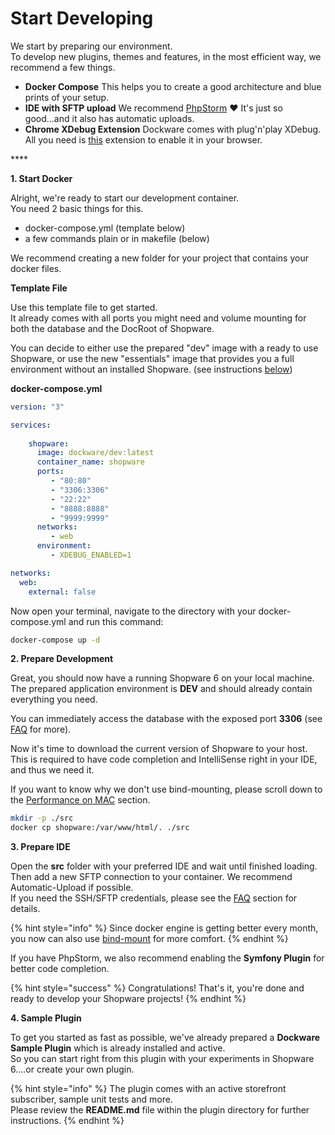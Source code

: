 # Start Developing

We start by preparing our environment.  
To develop new plugins, themes and features, in the most efficient way, we recommend a few things.  


* **Docker Compose** This helps you to create a good architecture and blue prints of your setup. 
* **IDE with SFTP upload** We recommend [PhpStorm](https://www.jetbrains.com/de-de/phpstorm/) ❤️ It's just so good...and it also has automatic uploads. 
* **Chrome XDebug Extension** Dockware comes with plug'n'play XDebug. All you need is [this](https://chrome.google.com/webstore/detail/xdebug-helper/eadndfjplgieldjbigjakmdgkmoaaaoc?hl=en) extension to enable it in your browser.

\*\*\*\*

**1. Start Docker**

Alright, we're ready to start our development container.  
You need 2 basic things for this.

* docker-compose.yml \(template below\)
* a few commands plain or in makefile \(below\)

We recommend creating a new folder for your project that contains your docker files.  
  


**Template File**

Use this template file to get started.  
It already comes with all ports you might need and volume mounting for both the database and the DocRoot of Shopware.  
  
You can decide to either use the prepared "dev" image with a ready to use Shopware, or use the new "essentials" image that provides you a full environment without an installed Shopware. \(see instructions [below](https://dockware.io/docs#dockware-essentials)\)  
  
**docker-compose.yml**

```yaml
version: "3"

services:
        
    shopware:
      image: dockware/dev:latest
      container_name: shopware
      ports:
         - "80:80"
         - "3306:3306"
         - "22:22"
         - "8888:8888"
         - "9999:9999"
      networks:
         - web
      environment:
         - XDEBUG_ENABLED=1

networks:
  web:
    external: false
```

Now open your terminal, navigate to the directory with your docker-compose.yml and run this command:

```bash
docker-compose up -d
```

**2. Prepare Development**

Great, you should now have a running Shopware 6 on your local machine.  
The prepared application environment is **DEV** and should already contain everything you need.  
  
You can immediately access the database with the exposed port **3306** \(see [FAQ](../faq/sequel-pro.md) for more\).  
  
Now it's time to download the current version of Shopware to your host.  
This is required to have code completion and IntelliSense right in your IDE, and thus we need it.  
  
If you want to know why we don't use bind-mounting, please scroll down to the [Performance on MAC](../tips-and-tricks/performance-on-mac.md) section.

```bash
mkdir -p ./src
docker cp shopware:/var/www/html/. ./src
```

**3. Prepare IDE**

Open the **src** folder with your preferred IDE and wait until finished loading.  
Then add a new SFTP connection to your container. We recommend Automatic-Upload if possible.  
If you need the SSH/SFTP credentials, please see the [FAQ](../use-dockware/default-credentials.md) section for details.

{% hint style="info" %}
Since docker engine is getting better every month, you now can also use [bind-mount](../tips-and-tricks/how-to-use-bind-mounting.md) for more comfort. 
{% endhint %}

  
  
If you have PhpStorm, we also recommend enabling the **Symfony Plugin** for better code completion.

{% hint style="success" %}
Congratulations! That's it, you're done and ready to develop your Shopware projects!
{% endhint %}

**4. Sample Plugin**

To get you started as fast as possible, we've already prepared a **Dockware Sample Plugin** which is already installed and active.  
So you can start right from this plugin with your experiments in Shopware 6....or create your own plugin.  


{% hint style="info" %}
The plugin comes with an active storefront subscriber, sample unit tests and more.  
Please review the **README.md** file within the plugin directory for further instructions.
{% endhint %}




